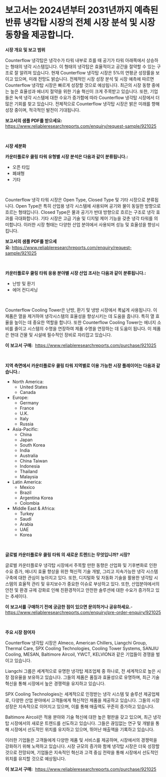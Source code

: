 <p><h1>보고서는 2024년부터 2031년까지 예측된 반류 냉각탑 시장의 전체 시장 분석 및 시장 동향을 제공합니다.</h1></p><p><strong>시장 개요 및 보고 범위</strong></p>
<p><p>Counterflow 냉각탑은 냉각수가 타워 내부로 흐를 때 공기가 타워 아래쪽에서 상승하는 형태의 냉각 시스템입니다. 이 형태의 냉각탑은 효율적이고 공간을 절약할 수 있는 구조로 잘 알려져 있습니다. 현재 Counterflow 냉각탑 시장은 5%의 연평균 성장률을 보이고 있으며, 미래 전망도 밝습니다. 전체적인 시장 성장 분석 및 시장 예측에 따르면 Counterflow 냉각탑 시장은 빠르게 성장할 것으로 예상됩니다. 최근의 시장 동향 중에는 높은 효율성과 에너지 절약을 위한 기술 혁신이 크게 주목받고 있습니다. 또한, 기업들은 녹색 냉각 시스템에 대한 수요가 증가함에 따라 Counterflow 냉각탑 시장에서 더 많은 기회를 찾고 있습니다. 전체적으로 Counterflow 냉각탑 시장은 밝은 미래를 향해 성장 중이며, 적극적인 발전이 기대됩니다.</p></p>
<p><strong>보고서의 샘플 PDF를 받으세요:</strong> <a href="https://www.reliableresearchreports.com/enquiry/request-sample/921025">https://www.reliableresearchreports.com/enquiry/request-sample/921025</a></p>
<p>&nbsp;</p>
<p><strong>시장 세분화</strong></p>
<p><strong>카운터플로우 쿨링 타워 유형별 시장 분석은 다음과 같이 분류됩니다.:</strong></p>
<p><ul><li>오픈 타입</li><li>폐쇄형</li><li>기타</li></ul></p>
<p>&nbsp;</p>
<p><p>Counterflow 냉각 타워 시장은 Open Type, Closed Type 및 기타 시장으로 분류됩니다. Open Type은 특히 산업용 냉각 시스템에 사용되며 공기와 물이 동일한 방향으로 흐르는 형태입니다. Closed Type은 물과 공기가 반대 방향으로 흐르는 구조로 냉각 효과를 극대화합니다. 기타 시장은 고급 기술 및 디지털 제어 기능을 갖춘 냉각 타워를 의미합니다. 이러한 시장 형태는 다양한 산업 분야에서 사용되며 성능 및 효율성을 향상시킵니다.</p></p>
<p><strong>보고서의 샘플 PDF를 받으세요:</strong>&nbsp;<a href="https://www.reliableresearchreports.com/enquiry/request-sample/921025">https://www.reliableresearchreports.com/enquiry/request-sample/921025</a></p>
<p>&nbsp;</p>
<p><strong> 카운터플로우 쿨링 타워 응용 분야별 시장 산업 조사는 다음과 같이 분류됩니다.:</strong></p>
<p><ul><li>난방 및 환기</li><li>에어 컨디셔닝</li></ul></p>
<p>&nbsp;</p>
<p><p>Counterflow Cooling Tower은 난방, 환기 및 냉방 시장에서 폭넓게 사용됩니다. 이 제품은 열을 제거하여 냉각시스템의 효율성을 향상시키는 데 도움을 줍니다. 특히 열 효율을 높이는 데 중요한 역할을 합니다. 또한 Counterflow Cooling Tower는 에너지 소비를 줄이고 시스템의 수명을 연장하여 제품 수명을 연장하는 데 도움이 됩니다. 이 제품은 현대 건물 및 시설에 필수적인 장비로 자리잡고 있습니다.</p></p>
<p><strong>이 보고서 구매:</strong>&nbsp; <a href="https://www.reliableresearchreports.com/purchase/921025">https://www.reliableresearchreports.com/purchase/921025</a></p>
<p>&nbsp;</p>
<p><strong>지역 측면에서 카운터플로우 쿨링 타워 지역별로 이용 가능한 시장 플레이어는 다음과 같습니다.:</strong></p>
<p><ul>
    <li>
        North America:
        <ul>
            <li>United States</li>
            <li>Canada</li>
        </ul>
    </li>
    <li>
        Europe:
        <ul>
            <li>Germany</li>
            <li>France</li>
            <li>U.K.</li>
            <li>Italy</li>
            <li>Russia</li>
        </ul>
    </li>
    <li>
        Asia-Pacific:
        <ul>
            <li>China</li>
            <li>Japan</li>
            <li>South Korea</li>
            <li>India</li>
            <li>Australia</li>
            <li>China Taiwan</li>
            <li>Indonesia</li>
            <li>Thailand</li>
            <li>Malaysia</li>
        </ul>
    </li>
    <li>
        Latin America:
        <ul>
            <li>Mexico</li>
            <li>Brazil</li>
            <li>Argentina Korea</li>
            <li>Colombia</li>
        </ul>
    </li>
    <li>
        Middle East & Africa:
        <ul>
            <li>Turkey</li>
            <li>Saudi</li>
            <li>Arabia</li>
            <li>UAE</li>
            <li>Korea</li>
        </ul>
    </li>
    </ul></p>
<p>&nbsp;</p>
<p><strong>글로벌 카운터플로우 쿨링 타워 의 새로운 트렌드는 무엇입니까? 시장?</strong></p>
<p><p>글로벌 카운터플로우 냉각탑 시장에서 주목할 만한 동향은 산업화 및 기후변화로 인한 수요 증가, 에너지 효율 향상을 위한 혁신적 기술 개발, 그리고 지속가능한 냉각 시스템 구축에 대한 관심이 높아지고 있다. 또한, 디지털화 및 자동화 기술을 활용한 냉각탑 시스템의 효율적 관리 및 유지보수가 중요한 이슈로 부상하고 있다. 또한, 산업분야에서의 안전 및 환경 규제 강화로 인해 친환경적이고 안전한 솔루션에 대한 수요가 증가하고 있는 추세이다.</p></p>
<p><strong>이 보고서를 구매하기 전에 궁금한 점이 있으면 문의하거나 공유하세요.</strong>- <a href="https://www.reliableresearchreports.com/enquiry/pre-order-enquiry/921025">https://www.reliableresearchreports.com/enquiry/pre-order-enquiry/921025</a></p>
<p>&nbsp;</p>
<p><strong>주요 시장 참여자</strong></p>
<p><p>Counterflow 냉각탑 시장은 Almeco, American Chillers, Liangchi Group, Thermal Care, SPX Cooling Technologies, Cooling Tower Systems, SANJIU Cooling, MESAN, Baltimore Aircoil, YWCT, KELVION과 같은 기업들이 경쟁을 벌이고 있습니다.</p><p>Liangchi 그룹은 세계적으로 유명한 냉각탑 제조업체 중 하나로, 전 세계적으로 높은 시장 점유율을 보유하고 있습니다. 그들의 제품은 품질과 효율성으로 유명하며, 최근 기술 혁신을 통해 시장에서 높은 경쟁력을 유지하고 있습니다.</p><p>SPX Cooling Technologies는 세계적으로 인정받는 냉각 시스템 및 솔루션 제공업체로, 다양한 산업 분야에서 고객들에게 혁신적인 제품을 제공하고 있습니다. 그들의 시장 성장은 지속적으로 이어지고 있으며, 이를 통해 매출액도 꾸준히 증가하고 있습니다.</p><p>Baltimore Aircoil은 적용 분야와 기술 혁신에 대한 높은 평판을 갖고 있으며, 최근 냉각탑 시장에서의 새로운 트렌드를 선도하고 있습니다. 그들은 끊임없는 연구 및 개발을 통해 시장에서 선도적인 위치를 유지하고 있으며, 뛰어난 매출액을 기록하고 있습니다.</p><p>이러한 기업들은 고객들에게 다양한 제품 및 서비스를 제공하며, 시장에서의 경쟁력을 강화하기 위해 노력하고 있습니다. 시장 규모의 증가와 함께 냉각탑 시장은 더욱 성장할 것으로 전망되며, 기업들은 지속적인 혁신과 고객 중심 전략을 통해 시장에서 선도적인 위치를 유지할 것으로 예상됩니다.</p></p>
<p><strong>이 보고서 구매:</strong>&nbsp;&nbsp;<a href="https://www.reliableresearchreports.com/purchase/921025">https://www.reliableresearchreports.com/purchase/921025</a></p>

